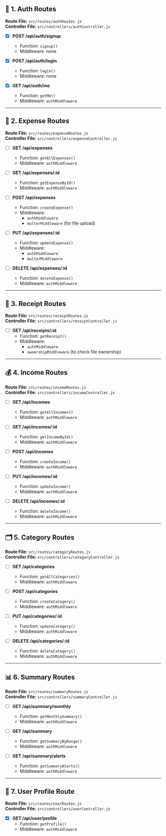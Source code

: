 ## 🔐 1. Auth Routes

**Route File:** `src/routes/authRoutes.js`  
**Controller File:** `src/controllers/authController.js`

- [x] **POST /api/auth/signup**
  - Function: `signup()`
  - Middleware: none

- [x] **POST /api/auth/login**
  - Function: `login()`
  - Middleware: none

- [x] **GET /api/auth/me**
  - Function: `getMe()`
  - Middleware: `authMiddleware`

---

## 💸 2. Expense Routes

**Route File:** `src/routes/expenseRoutes.js`  
**Controller File:** `src/controllers/expenseController.js`

- [ ] **GET /api/expenses**
  - Function: `getAllExpenses()`
  - Middleware: `authMiddleware`

- [ ] **GET /api/expenses/:id**
  - Function: `getExpenseById()`
  - Middleware: `authMiddleware`

- [ ] **POST /api/expenses**
  - Function: `createExpense()`
  - Middleware:
    - `authMiddleware`
    - `multerMiddleware` (for file upload)

- [ ] **PUT /api/expenses/:id**
  - Function: `updateExpense()`
  - Middleware:
    - `authMiddleware`
    - `multerMiddleware`

- [ ] **DELETE /api/expenses/:id**
  - Function: `deleteExpense()`
  - Middleware: `authMiddleware`

---

## 🧾 3. Receipt Routes

**Route File:** `src/routes/receiptRoutes.js`  
**Controller File:** `src/controllers/receiptController.js`

- [ ] **GET /api/receipts/:id**
  - Function: `getReceipt()`
  - Middleware:
    - `authMiddleware`
    - `ownershipMiddleware` (to check file ownership)

---

## 💰 4. Income Routes

**Route File:** `src/routes/incomeRoutes.js`  
**Controller File:** `src/controllers/incomeController.js`

- [ ] **GET /api/incomes**
  - Function: `getAllIncomes()`
  - Middleware: `authMiddleware`

- [ ] **GET /api/incomes/:id**
  - Function: `getIncomeById()`
  - Middleware: `authMiddleware`

- [ ] **POST /api/incomes**
  - Function: `createIncome()`
  - Middleware: `authMiddleware`

- [ ] **PUT /api/incomes/:id**
  - Function: `updateIncome()`
  - Middleware: `authMiddleware`

- [ ] **DELETE /api/incomes/:id**
  - Function: `deleteIncome()`
  - Middleware: `authMiddleware`

---

## 🗂 5. Category Routes

**Route File:** `src/routes/categoryRoutes.js`  
**Controller File:** `src/controllers/categoryController.js`

- [ ] **GET /api/categories**
  - Function: `getAllCategories()`
  - Middleware: `authMiddleware`

- [ ] **POST /api/categories**
  - Function: `createCategory()`
  - Middleware: `authMiddleware`

- [ ] **PUT /api/categories/:id**
  - Function: `updateCategory()`
  - Middleware: `authMiddleware`

- [ ] **DELETE /api/categories/:id**
  - Function: `deleteCategory()`
  - Middleware: `authMiddleware`

---

## 📊 6. Summary Routes

**Route File:** `src/routes/summaryRoutes.js`  
**Controller File:** `src/controllers/summaryController.js`

- [ ] **GET /api/summary/monthly**
  - Function: `getMonthlySummary()`
  - Middleware: `authMiddleware`

- [ ] **GET /api/summary**
  - Function: `getSummaryByRange()`
  - Middleware: `authMiddleware`

- [ ] **GET /api/summary/alerts**
  - Function: `getSummaryAlerts()`
  - Middleware: `authMiddleware`

---

## 👤 7. User Profile Route

**Route File:** `src/routes/userRoutes.js`  
**Controller File:** `src/controllers/userController.js`

- [x] **GET /api/user/profile**
  - Function: `getProfile()`
  - Middleware: `authMiddleware`
